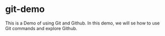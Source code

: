 # git-demo
This is a Demo of using Git  and Github.
In this demo, we will se how to use Git commands and explore Github.
